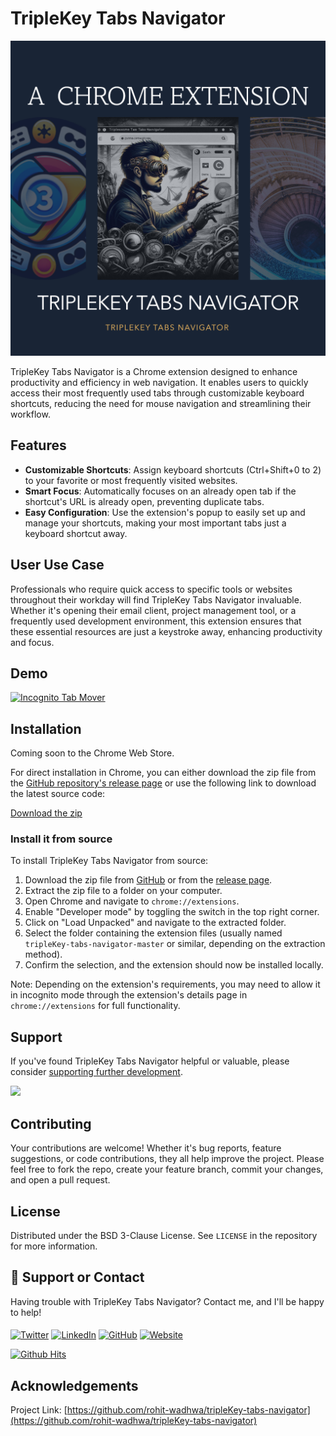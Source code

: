 # TripleKey Tabs Navigator
![TripleKey Tabs Navigator](images/banner.png)

TripleKey Tabs Navigator is a Chrome extension designed to enhance productivity and efficiency in web navigation. It enables users to quickly access their most frequently used tabs through customizable keyboard shortcuts, reducing the need for mouse navigation and streamlining their workflow.

## Features

- **Customizable Shortcuts**: Assign keyboard shortcuts (Ctrl+Shift+0 to 2) to your favorite or most frequently visited websites.
- **Smart Focus**: Automatically focuses on an already open tab if the shortcut's URL is already open, preventing duplicate tabs.
- **Easy Configuration**: Use the extension's popup to easily set up and manage your shortcuts, making your most important tabs just a keyboard shortcut away.

## User Use Case

Professionals who require quick access to specific tools or websites throughout their workday will find TripleKey Tabs Navigator invaluable. Whether it's opening their email client, project management tool, or a frequently used development environment, this extension ensures that these essential resources are just a keystroke away, enhancing productivity and focus.

## Demo 

[![Incognito Tab Mover](https://img.youtube.com/vi/5vKnWAbwz_o/0.jpg)](https://youtu.be/5vKnWAbwz_o)

## Installation

Coming soon to the Chrome Web Store.

For direct installation in Chrome, you can either download the zip file from the [GitHub repository's release page](https://github.com/rohit-wadhwa/tripleKey-tabs-navigator/releases) or use the following link to download the latest source code:

[Download the zip](https://github.com/rohit-wadhwa/tripleKey-tabs-navigator/archive/master.zip)

### Install it from source

To install TripleKey Tabs Navigator from source:

1. Download the zip file from [GitHub](https://github.com/rohit-wadhwa/tripleKey-tabs-navigator/archive/master.zip) or from the [release page](https://github.com/rohit-wadhwa/tripleKey-tabs-navigator/releases).
2. Extract the zip file to a folder on your computer.
3. Open Chrome and navigate to `chrome://extensions`.
4. Enable "Developer mode" by toggling the switch in the top right corner.
5. Click on "Load Unpacked" and navigate to the extracted folder.
6. Select the folder containing the extension files (usually named `tripleKey-tabs-navigator-master` or similar, depending on the extraction method).
7. Confirm the selection, and the extension should now be installed locally.

Note: Depending on the extension's requirements, you may need to allow it in incognito mode through the extension's details page in `chrome://extensions` for full functionality.


## Support

If you've found TripleKey Tabs Navigator helpful or valuable, please consider [supporting further development](https://www.buymeacoffee.com/rohit.wadhwa).

<a href="https://www.buymeacoffee.com/rohit.wadhwa"><img src="https://img.buymeacoffee.com/button-api/?text=Buy me a coffee&emoji=&slug=rohit.wadhwa&button_colour=40DCA5&font_colour=ffffff&font_family=Cookie&outline_colour=000000&coffee_colour=FFDD00" /></a>


## Contributing

Your contributions are welcome! Whether it's bug reports, feature suggestions, or code contributions, they all help improve the project. Please feel free to fork the repo, create your feature branch, commit your changes, and open a pull request.

## License

Distributed under the BSD 3-Clause License. See `LICENSE` in the repository for more information.

## 📢 Support or Contact

Having trouble with TripleKey Tabs Navigator? Contact me, and I'll be happy to help!

####
<a href="https://twitter.com/RohitWadhwa52" target="_blank"><img src="https://raw.githubusercontent.com/nakulbhati/nakulbhati/master/contain/tw.png" alt="Twitter" width="30"></a>
<a href="https://www.linkedin.com/in/rohit-wadhwa" target="_blank"><img src="https://raw.githubusercontent.com/nakulbhati/nakulbhati/master/contain/in.png" alt="LinkedIn" width="30"></a>
<a href="https://github.com/rohit-wadhwa" target="_blank"><img src="https://raw.githubusercontent.com/nakulbhati/nakulbhati/master/contain/git.png" alt="GitHub" width="30"></a>
<a href="https://about.me/rohit.wadhwa" target="_blank"><img src="https://raw.githubusercontent.com/nakulbhati/nakulbhati/master/contain/www.png" alt="Website" width="30"></a>

[![Github Hits](https://hits.sh/github.com/rohit-wadhwa/tripleKey-tabs-navigator.svg)](https://github.com/rohit-wadhwa/tripleKey-tabs-navigator/)

## Acknowledgements

Project Link: [https://github.com/rohit-wadhwa/tripleKey-tabs-navigator](https://github.com/rohit-wadhwa/tripleKey-tabs-navigator)
